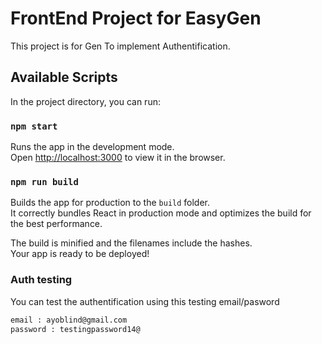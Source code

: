 # FrontEnd Project for EasyGen

This project is for Gen To implement Authentification.

## Available Scripts

In the project directory, you can run:

### `npm start`

Runs the app in the development mode.\
Open [http://localhost:3000](http://localhost:3000) to view it in the browser.

### `npm run build`

Builds the app for production to the `build` folder.\
It correctly bundles React in production mode and optimizes the build for the best performance.

The build is minified and the filenames include the hashes.\
Your app is ready to be deployed!

### Auth testing
You can test the authentification using this testing email/pasword
```bash
email : ayoblind@gmail.com
password : testingpassword14@
```